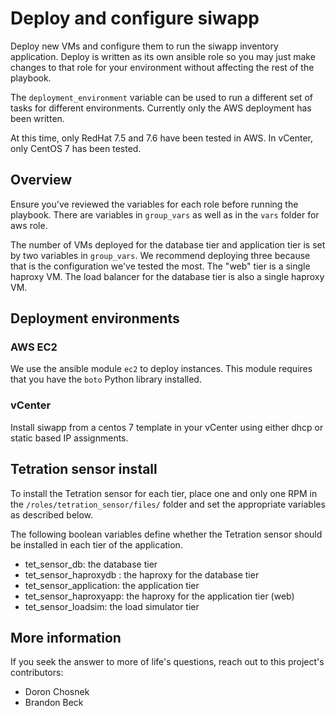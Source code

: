 # Deploy and configure siwapp

Deploy new VMs and configure them to run the siwapp inventory application. Deploy is written as its own ansible role so you may just make changes to that role for your environment without affecting the rest of the playbook.

The `deployment_environment` variable can be used to run a different set of tasks for different environments. Currently only the AWS deployment has been written.

At this time, only RedHat 7.5  and 7.6 have been tested in AWS. In vCenter, only CentOS 7 has been tested.

## Overview

Ensure you've reviewed the variables for each role before running the playbook. There are variables in `group_vars` as well as in the `vars` folder for aws role.

The number of VMs deployed for the database tier and application tier is set by two variables in `group_vars`. We recommend deploying three because that is the configuration we've tested the most. The "web" tier is a single haproxy VM. The load balancer for the database tier is also a single haproxy VM.

## Deployment environments

### AWS EC2

We use the ansible module `ec2` to deploy instances. This module requires that you have the `boto` Python library installed.

### vCenter

Install siwapp from a centos 7 template in your vCenter using either dhcp or static based IP assignments.

## Tetration sensor install

To install the Tetration sensor for each tier, place one and only one RPM in the `/roles/tetration_sensor/files/` folder and set the appropriate variables as described below.

The following boolean variables define whether the Tetration sensor should be installed in each tier of the application.
* tet_sensor_db: the database tier
* tet_sensor_haproxydb : the haproxy for the database tier
* tet_sensor_application: the application tier
* tet_sensor_haproxyapp: the haproxy for the application tier (web)
* tet_sensor_loadsim: the load simulator tier

## More information

If you seek the answer to more of life's questions, reach out to this project's contributors:
* Doron Chosnek
* Brandon Beck
